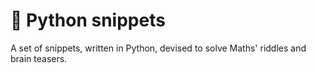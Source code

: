 # :abacus: Python snippets

A set of snippets, written in Python, devised to solve Maths' riddles and brain teasers.
